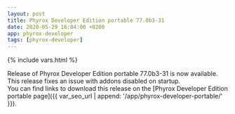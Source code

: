 ```yaml
---
layout: post
title: Phyrox Developer Edition portable 77.0b3-31
date: 2020-05-29 16:04:00 +0200
app: phyrox-developer
tags: [phyrox-developer]
---
```

{% include vars.html %}

Release of Phyrox Developer Edition portable 77.0b3-31 is now available.<br />
This release fixes an issue with addons disabled on startup.<br />
You can find links to download this release on the [Phyrox Developer Edition portable page]({{ var_seo_url | append: '/app/phyrox-developer-portable/' }}).